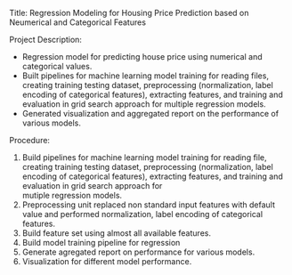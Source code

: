 Title: Regression Modeling for Housing Price Prediction based on Neumerical and Categorical Features

Project Description:
- Regression model for predicting house price using numerical and categorical values.
- Built pipelines for machine learning model training for reading files, creating training testing dataset, preprocessing (normalization, label encoding of categorical features), extracting features, and training and evaluation in grid search approach for multiple regression models.
- Generated visualization and aggregated report on the performance of various models.


Procedure:

1. Build pipelines for machine learning model training for reading file, creating training testing dataset, preprocessing 
   (normalization, label encoding of categorical features), extracting features, and training and evaluation in grid search approach for   
   mutiple regression models.
2. Preprocessing unit replaced non standard input features with default value and performed normalization, label encoding of categorical  
   features.
3. Build feature set using almost all available features.
4. Build model training pipeline for regression
5. Generate agregated report on performance for various models.
6. Visualization for different model performance.
